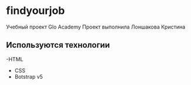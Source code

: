 # findyourjob
Учебный проект Glo Academy
Проект выполнила Лоншакова Кристина


## Используются технологии 
 -HTML
 - CSS
 - Botstrap v5
